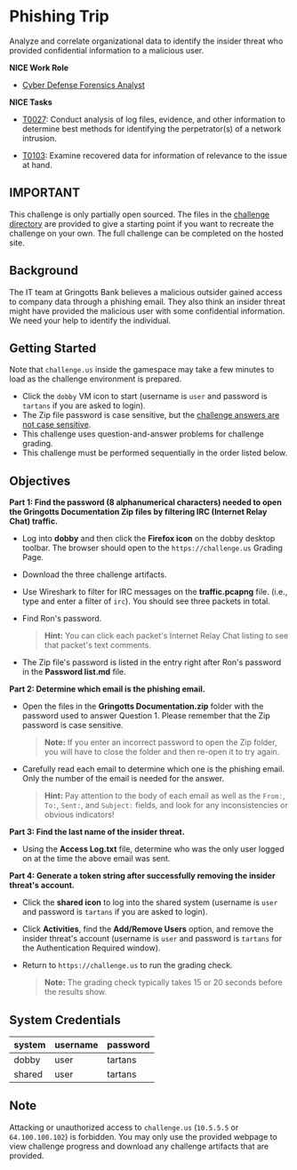 # Phishing Trip

Analyze and correlate organizational data to identify the insider threat who provided confidential information to a malicious user.

**NICE Work Role**

- [Cyber Defense Forensics Analyst](https://niccs.cisa.gov/workforce-development/nice-framework)

**NICE Tasks**

- [T0027](https://niccs.cisa.gov/workforce-development/nice-framework): Conduct analysis of log files, evidence, and other information to determine best methods for identifying the perpetrator(s) of a network intrusion.

- [T0103](https://niccs.cisa.gov/workforce-development/nice-framework): Examine recovered data for information of relevance to the issue at hand.

## IMPORTANT
This challenge is only partially open sourced. The files in the [challenge directory](./challenge) are provided to give a starting point if you want to recreate the challenge on your own. The full challenge can be completed on the hosted site.

## Background

The IT team at Gringotts Bank believes a malicious outsider gained access to company data through a phishing email. They also think an insider threat might have provided the malicious user with some confidential information. We need your help to identify the individual.

## Getting Started

Note that `challenge.us` inside the gamespace may take a few minutes to load as the challenge environment is prepared.

- Click the `dobby` VM icon to start (username is `user` and password is `tartans` if you are asked to login).
- The Zip file password is case sensitive, but the <u>challenge answers are not case sensitive</u>.
- This challenge uses question-and-answer problems for challenge grading.
- This challenge must be performed sequentially in the order listed below.

## Objectives

**Part 1: Find the password (8 alphanumerical characters) needed to open the Gringotts Documentation Zip files by filtering IRC (Internet Relay Chat) traffic.**

- Log into **dobby** and then click the **Firefox icon** on the dobby desktop toolbar. The browser should open to the `https://challenge.us` Grading Page.

- Download the three challenge artifacts.

- Use Wireshark to filter for IRC messages on the **traffic.pcapng** file. (i.e., type and enter a filter of `irc`). You should see three packets in total.

- Find Ron's password.

  > **Hint:** You can click each packet's Internet Relay Chat listing to see that packet's text comments.

- The Zip file's password is listed in the entry right after Ron's password in the **Password list.md** file.

**Part 2: Determine which email is the phishing email.**

- Open the files in the **Gringotts Documentation.zip** folder with the password used to answer Question 1. Please remember that the Zip password is case sensitive.

  > **Note:** If you enter an incorrect password to open the Zip folder, you will have to close the folder and then re-open it to try again. 

- Carefully read each email to determine which one is the phishing email. Only the number of the email is needed for the answer.

  > **Hint:** Pay attention to the body of each email as well as the `From:`, `To:`, `Sent:`, and `Subject:` fields, and look for any inconsistencies or obvious indicators!

**Part 3: Find the last name of the insider threat.**

- Using the **Access Log.txt** file, determine who was the only user logged on at the time the above email was sent.

**Part 4: Generate a token string after successfully removing the insider threat's account.**

- Click the **shared icon** to log into the shared system (username is `user` and password is `tartans` if you are asked to login).

- Click **Activities**, find the **Add/Remove Users** option, and remove the insider threat's account (username is `user` and password is `tartans` for the Authentication Required window).

- Return to `https://challenge.us` to run the grading check.

  > **Note:** The grading check typically takes 15 or 20 seconds before the results show.

## System Credentials

| system | username | password |
| ------ | -------- | -------- |
| dobby  | user     | tartans  |
| shared | user     | tartans  |

## Note

Attacking or unauthorized access to `challenge.us` (`10.5.5.5` or `64.100.100.102`) is forbidden. You may only use the provided webpage to view challenge progress and download any challenge artifacts that are provided.
